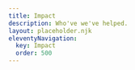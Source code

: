 ```yaml
---
title: Impact
description: Who've we've helped.
layout: placeholder.njk
eleventyNavigation:
  key: Impact
  order: 500
---
```

